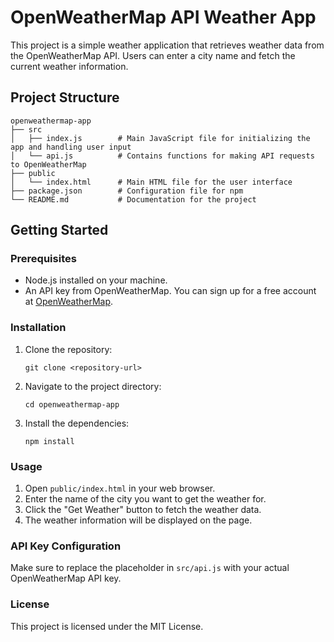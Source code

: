 # OpenWeatherMap API Weather App

This project is a simple weather application that retrieves weather data from the OpenWeatherMap API. Users can enter a city name and fetch the current weather information.

## Project Structure

```
openweathermap-app
├── src
│   ├── index.js        # Main JavaScript file for initializing the app and handling user input
│   └── api.js          # Contains functions for making API requests to OpenWeatherMap
├── public
│   └── index.html      # Main HTML file for the user interface
├── package.json        # Configuration file for npm
└── README.md           # Documentation for the project
```

## Getting Started

### Prerequisites

- Node.js installed on your machine.
- An API key from OpenWeatherMap. You can sign up for a free account at [OpenWeatherMap](https://openweathermap.org/).

### Installation

1. Clone the repository:
   ```
   git clone <repository-url>
   ```

2. Navigate to the project directory:
   ```
   cd openweathermap-app
   ```

3. Install the dependencies:
   ```
   npm install
   ```

### Usage

1. Open `public/index.html` in your web browser.
2. Enter the name of the city you want to get the weather for.
3. Click the "Get Weather" button to fetch the weather data.
4. The weather information will be displayed on the page.

### API Key Configuration

Make sure to replace the placeholder in `src/api.js` with your actual OpenWeatherMap API key.

### License

This project is licensed under the MIT License.
